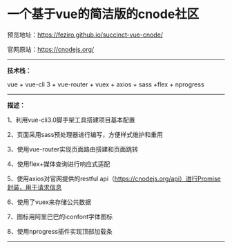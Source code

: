 # 一个基于vue的简洁版的cnode社区

预览地址：https://feziro.github.io/succinct-vue-cnode/

官网原站：https://cnodejs.org/

------

**技术栈：**

vue + vue-cli 3 + vue-router + vuex + axios + sass +flex + nprogress

------

**描述：**

 1、利用vue-cli3.0脚手架工具搭建项目基本配置

2、页面采用sass预处理器进行编写，方便样式维护和重用

3、使用vue-router实现页面路由搭建和页面跳转

4、使用flex+媒体查询进行响应式适配

5、使用axios对官网提供的restful api（https://cnodejs.org/api）进行Promise封装，用于请求信息

6、使用了vuex来存储公共数据

7、图标用阿里巴巴的iconfont字体图标

8、使用nprogress插件实现顶部加载条

------

